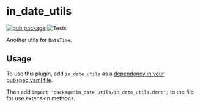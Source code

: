 # in_date_utils

[![pub package](https://img.shields.io/pub/v/in_date_utils)](https://pub.dartlang.org/packages/in_date_utils)
![Tests](https://github.com/Innim/in_date_utils/workflows/Tests/badge.svg?branch=main)

Another utils for `DateTime`.

## Usage
To use this plugin, add `in_date_utils` as a [dependency in your pubspec.yaml file](https://flutter.dev/platform-plugins/).

Than add `import 'package:in_date_utils/in_date_utils.dart';` to the file for use extension methods.

